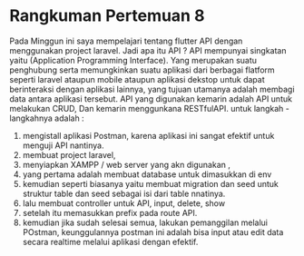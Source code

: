 Rangkuman Pertemuan 8
==
Pada Minggun ini saya mempelajari tentang flutter API dengan menggunakan project laravel. 
Jadi apa itu API ? 
API mempunyai singkatan yaitu (Application Programming Interface). Yang merupakan suatu penghubung serta memungkinkan suatu aplikasi dari berbagai flatform seperti laravel ataupun mobile ataupun aplikasi dekstop untuk dapat berinteraksi dengan aplikasi lainnya, yang tujuan utamanya adalah membagi data antara aplikasi tersebut.
API yang digunakan kemarin adalah API untuk melakukan CRUD, Dan kemarin menggunkana RESTfulAPI.
untuk langkah - langkahnya adalah :
1. mengistall aplikasi Postman, karena aplikasi ini sangat efektif untuk menguji API nantinya.
2. membuat project laravel,
3. menyiapkan XAMPP / web server yang akn digunakan ,
4. yang pertama adalah membuat database untuk dimasukkan di env
5. kemudian seperti biasanya yaitu membuat migration dan seed untuk struktur table dan seed sebagai isi dari table nnatinya.
6. lalu membuat controller untuk API, input, delete, show
7. setelah itu memasukkan prefix pada route API.
8. kemudian jika sudah selesai semua, lakukan pemanggilan melalui POstman, keunggulannya postman ini adalah bisa input atau edit data secara realtime melalui aplikasi dengan efektif. 

 
